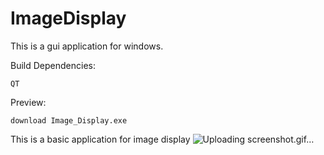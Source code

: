 # ImageDisplay
This is a gui application for windows.

Build Dependencies:
```
QT 
```

Preview:
```
download Image_Display.exe
```

This is a basic application for image display
![Uploading screenshot.gif…]()
